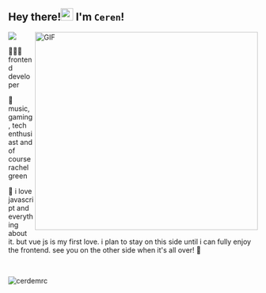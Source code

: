 ## Hey there!<img src="https://media.giphy.com/media/hvRJCLFzcasrR4ia7z/giphy.gif" width="25px"> I'm `Ceren`!

<img align="right" alt="GIF" src="https://media.giphy.com/media/JqDeI2yjpSRgdh35oe/giphy.gif" width="450" height="400" />

<img src="https://komarev.com/ghpvc/?username=cerdemrc&color=ff69b4">


👩🏻‍💻  frontend developer

🌾 music, gaming, tech enthusiast and of course rachel green

🦄 i love javascript and everything about it. but vue js is my first love. i plan to stay on this side until i can fully enjoy the frontend. 
see you on the other side when it's all over! 🖖

<br>

<p> <img src="https://github-readme-stats.vercel.app/api/top-langs/?username=cerdemrc&layout=compact&show_icons=true&theme=radical" alt="cerdemrc" />
  

